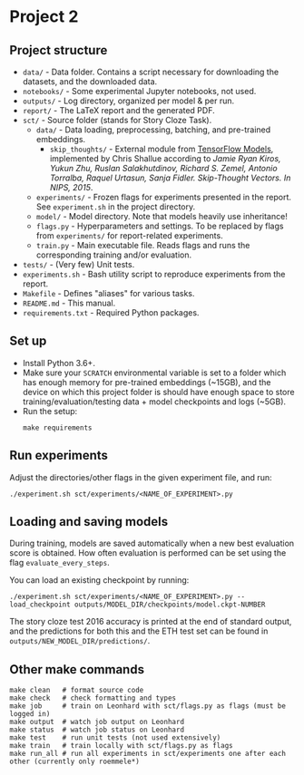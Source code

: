 # Project 2

## Project structure

* `data/` - Data folder. Contains a script necessary for downloading the datasets, and the downloaded data.
* `notebooks/` - Some experimental Jupyter notebooks, not used.
* `outputs/` - Log directory, organized per model & per run.
* `report/` - The LaTeX report and the generated PDF.
* `sct/` - Source folder (stands for Story Cloze Task).
  * `data/` - Data loading, preprocessing, batching, and pre-trained embeddings.
    * `skip_thoughts/` - External module from [TensorFlow Models](https://github.com/tensorflow/models/tree/master/research/skip_thoughts), implemented by Chris Shallue according to *Jamie Ryan Kiros, Yukun Zhu, Ruslan Salakhutdinov, Richard S. Zemel, Antonio Torralba, Raquel Urtasun, Sanja Fidler. Skip-Thought Vectors. In NIPS, 2015*.
  * `experiments/` - Frozen flags for experiments presented in the report. See `experiment.sh` in the project directory.
  * `model/` - Model directory. Note that models heavily use inheritance!
  * `flags.py` - Hyperparameters and settings. To be replaced by flags from `experiments/` for report-related experiments.
  * `train.py` - Main executable file. Reads flags and runs the corresponding training and/or evaluation.
* `tests/` - (Very few) Unit tests.
* `experiments.sh` - Bash utility script to reproduce experiments from the report.
* `Makefile` - Defines "aliases" for various tasks.
* `README.md` - This manual.
* `requirements.txt` - Required Python packages.

## Set up

* Install Python 3.6+.
* Make sure your `SCRATCH` environmental variable is set to a folder
which has enough memory for pre-trained embeddings (~15GB),
and the device on which this project folder is should have enough
space to store training/evaluation/testing data + model checkpoints and logs (~5GB).
* Run the setup:
    ```
    make requirements
    ```

## Run experiments

Adjust the directories/other flags in the given experiment file, and run:

```
./experiment.sh sct/experiments/<NAME_OF_EXPERIMENT>.py
```

## Loading and saving models

During training, models are saved automatically when a new best
evaluation score is obtained. How often evaluation is performed
can be set using the flag `evaluate_every_steps`.

You can load an existing checkpoint by running:
```
./experiment.sh sct/experiments/<NAME_OF_EXPERIMENT>.py --load_checkpoint outputs/MODEL_DIR/checkpoints/model.ckpt-NUMBER
```
The story cloze test 2016 accuracy is printed at the end of standard output, and the predictions for both this and the ETH test set can be found in `outputs/NEW_MODEL_DIR/predictions/`.

## Other make commands

```
make clean   # format source code
make check   # check formatting and types
make job     # train on Leonhard with sct/flags.py as flags (must be logged in)
make output  # watch job output on Leonhard
make status  # watch job status on Leonhard
make test    # run unit tests (not used extensively)
make train   # train locally with sct/flags.py as flags
make run_all # run all experiments in sct/experiments one after each other (currently only roemmele*)
```
